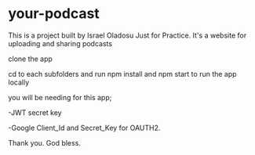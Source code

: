 # your-podcast

This is a project built by Israel Oladosu Just for Practice. It's a website for uploading and sharing podcasts

clone the app

cd to each subfolders and run npm install and npm start to run the app locally

you will be needing for this app;

-JWT secret key

-Google Client_Id and Secret_Key for OAUTH2.

Thank you. God bless.
